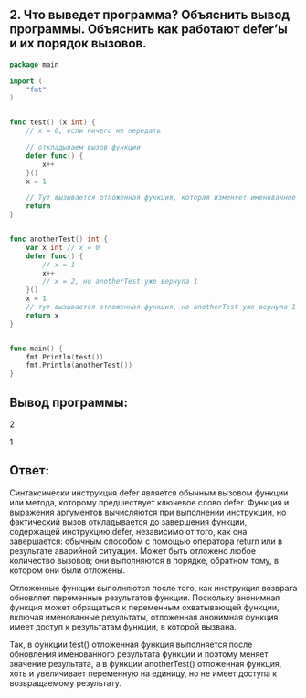 ## 2. Что выведет программа? Объяснить вывод программы. Объяснить как работают defer’ы и их порядок вызовов.

```go
package main

import (
	"fmt"
)


func test() (x int) {
	// x = 0, если ничего не передать

	// откладываем вызов функции
	defer func() {
		x++
	}()
	x = 1

	// Тут вызывается отложенная функция, которая изменяет именованное возвращаемое значение
	return
}


func anotherTest() int {
	var x int // x = 0
	defer func() {
		// x = 1
		x++
		// x = 2, но anotherTest уже вернула 1
	}()
	x = 1
	// тут вызывается отложенная функция, но anotherTest уже вернула 1
	return x
}


func main() {
	fmt.Println(test())
	fmt.Println(anotherTest())
}
```

## Вывод программы:

2

1

## Ответ:

Синтаксически инструкция defer является обычным вызовом функции или метода, которому предшествует ключевое слово defer. Функция и выражения аргументов вычисляются при выполнении инструкции, но фактический вызов откладывается до завершения функции, содержащей инструкцию defer, независимо от того, как она завершается: обычным способом с помощью оператора return или в результате аварийной ситуации. Может быть отложено любое количество вызовов; они выполняются в порядке, обратном тому, в котором они были отложены.

Отложенные функции выполняются после того, как инструкция возврата обновляет переменные результатов функции. Поскольку анонимная функция может обращаться к переменным охватывающей функции, включая именованные результаты, отложенная анонимная функция имеет доступ к результатам функции, в которой вызвана.

Так, в функции test() отложенная функция выполняется после обновления именованного результата функции и поэтому меняет значение результата, а в функции anotherTest() отложенная функция, хоть и увеличивает переменную на единицу, но не имеет доступа к возвращаемому результату.
